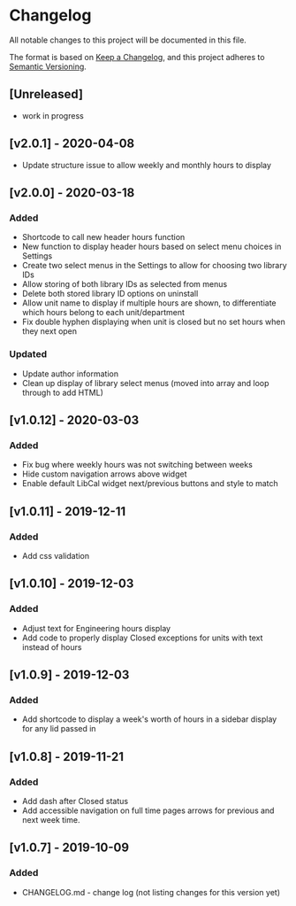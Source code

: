# Changelog
All notable changes to this project will be documented in this file.

The format is based on [Keep a Changelog](https://keepachangelog.com/en/1.0.0/),
and this project adheres to [Semantic Versioning](https://semver.org/spec/v2.0.0.html).

## [Unreleased]
- work in progress

## [v2.0.1] - 2020-04-08
- Update structure issue to allow weekly and monthly hours to display


## [v2.0.0] - 2020-03-18
### Added
- Shortcode to call new header hours function
- New function to display header hours based on select menu choices in Settings
- Create two select menus in the Settings to allow for choosing two library IDs
- Allow storing of both library IDs as selected from menus
- Delete both stored library ID options on uninstall
- Allow unit name to display if multiple hours are shown, to differentiate which hours belong to each unit/department
- Fix double hyphen displaying when unit is closed but no set hours when they next open

### Updated
- Update author information
- Clean up display of library select menus (moved into array and loop through to add HTML)

## [v1.0.12] - 2020-03-03
### Added
- Fix bug where weekly hours was not switching between weeks
- Hide custom navigation arrows above widget
- Enable default LibCal widget next/previous buttons and style to match

## [v1.0.11] - 2019-12-11
### Added
- Add css validation

## [v1.0.10] - 2019-12-03
### Added
- Adjust text for Engineering hours display
- Add code to properly display Closed exceptions for units with text instead of hours

## [v1.0.9] - 2019-12-03
### Added
- Add shortcode to display a week's worth of hours in a sidebar display for any lid passed in

## [v1.0.8] - 2019-11-21
### Added
- Add dash after Closed status
- Add accessible navigation on full time pages arrows for previous and next week time.

## [v1.0.7] - 2019-10-09
### Added
- CHANGELOG.md - change log (not listing changes for this version yet)

